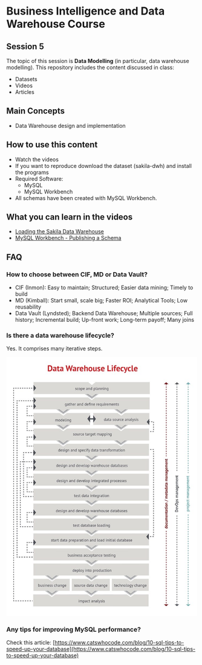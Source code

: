 # Business Intelligence and Data Warehouse Course

## Session 5

The topic of this session is **Data Modelling** (in particular, data warehouse modelling). This repository includes the content discussed in class:

  - Datasets
  - Videos
  - Articles

## Main Concepts

  - Data Warehouse design and implementation

## How to use this content

  - Watch the videos
  - If you want to reproduce download the dataset (sakila-dwh) and install the programs
  - Required Software:
	  - MySQL
	  - MySQL Workbench
  - All schemas have been created with MySQL Workbench.
  
## What you can learn in the videos

  - [Loading the Sakila Data Warehouse](https://vimeo.com/242391229)
  - [MySQL Workbench - Publishing a Schema](https://vimeo.com/234888753)
  
## FAQ

### How to choose between CIF, MD or Data Vault?

  - CIF (Inmon): Easy to maintain; Structured; Easier data mining; Timely to build
  - MD (Kimball): Start small, scale big; Faster ROI; Analytical Tools; Low reusability
  - Data Vault (Lyndsted); Backend Data Warehouse; Multiple sources; Full history; Incremental build; Up-front work; Long-term payoff; Many joins

### Is there a data warehouse lifecycle?

Yes. It comprises many iterative steps.

![Source: WhereScape](images/data-warehouse-lifecycle.jpg)

### Any tips for improving MySQL performance?

Check this article: [https://www.catswhocode.com/blog/10-sql-tips-to-speed-up-your-database](https://www.catswhocode.com/blog/10-sql-tips-to-speed-up-your-database)
